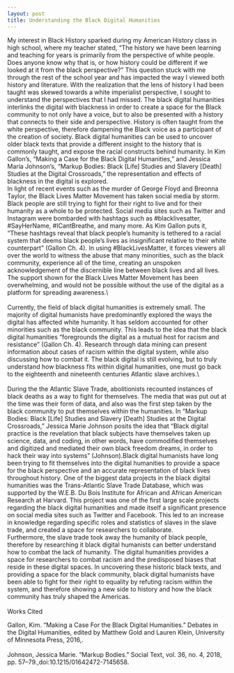 ```yaml
---
layout: post
title: Understanding the Black Digital Humanities
--- 
```

My interest in Black History sparked during my American History class in high school, where my teacher stated, “The history we have been learning and teaching for years is primarily from the perspective of white people. Does anyone know why that is, or how history could be different if we looked at it from the black perspective?” This question stuck with me through the rest of the school year and has impacted the way I viewed both history and literature. With the realization that the lens of history I had been taught was skewed towards a white imperialist perspective, I sought to understand the perspectives that I had missed. The black digital humanities interlinks the digital with blackness in order to create a space for the Black community to not only have a voice, but to also be presented with a history that connects to their side and perspective. History is often taught from the white perspective, therefore dampening the Black voice as a participant of the creation of society. Black digital humanities can be used to uncover older black texts that provide a different insight to the history that is commonly taught, and expose the racial constructs behind humanity. In Kim Gallon’s, “Making a Case for the Black Digital Humanities,” and Jessica Maria Johnson’s, “Markup Bodies: Black [Life] Studies and Slavery [Death] Studies at the Digital Crossroads,” the representation and effects of blackness in the digital is explored. 
<br>
     In light of recent events such as the murder of George Floyd and Breonna Taylor, the Black Lives Matter Movement has taken social media by storm. Black people are still trying to fight for their right to live and for their humanity as a whole to be protected. Social media sites such as Twitter and Instagram were bombarded with hashtags such as #blacklivesatter, #SayHerName, #ICantBreathe, and many more. As Kim Gallon puts it, “These hashtags reveal that black people’s humanity is tethered to a racial system that deems black people’s lives as insignificant relative to their white counterpart” (Gallon Ch. 4). In using #BlackLivesMatter, it forces viewers all over the world to witness the abuse that many minorities, such as the black community, experience all of the time, creating an unspoken acknowledgement of the discernible line between black lives and all lives. The support shown for the Black Lives Matter Movement has been overwhelming, and would not be possible without the use of the digital as a platform for spreading awareness.\   
<br>
	Currently, the field of black digital humanities is extremely small. The majority of digital humanists have predominantly explored the ways the digital has affected white humanity. It has seldom accounted for other minorities such as the black community. This leads to the idea that the black digital humanities “foregrounds the digital as a mutual host for racism and resistance” (Gallon Ch. 4). Research through data mining can present information about cases of racism within the digital system, while also discussing how to combat it. The black digital is still evolving, but to truly understand how blackness fits within digital humanities, one must go back to the eighteenth and nineteenth centuries Atlantic slave archives.\  
<br>
	During the the Atlantic Slave Trade, abolitionists recounted instances of black deaths as a way to fight for themselves. The media that was put out at the time was their form of data, and also was the first step taken by the black community to put themselves within the humanities. In “Markup Bodies: Black [Life] Studies and Slavery [Death] Studies at the Digital Crossroads,” Jessica Marie Johnson posits the idea that “Black digital practice is the revelation that black subjects have themselves taken up science, data, and coding, in other words, have commodified themselves and digitized and mediated their own black freedom dreams, in order to hack their way into systems” (Johnson).Black digital humanists have long been trying to fit themselves into the digital humanities to provide a space for the black perspective and an accurate representation of black lives throughout history. One of the biggest data projects in the black digital humanities was the Trans-Atlantic Slave Trade Database, which was supported by the W.E.B. Du Bois Institute for African and African American Research at Harvard. This project was one of the first large scale projects regarding the black digital humanities and made itself a significant presence on social media sites such as Twitter and Facebook. This led to an increase in knowledge regarding specific roles and statistics of slaves in the slave trade, and created a space for researchers to collaborate.
<br>
Furthermore, the slave trade took away the humanity of black people, therefore by researching it black digital humanists can better understand how to combat the lack of humanity. The digital humanities provides a space for researchers to combat racism and the predisposed biases that reside in these digital spaces. In uncovering these historic black texts, and providing a space for the black community, black digital humanists have been able to fight for their right to equality by refuting racism within the system, and therefore showing a new side to history and how the black community has truly shaped the Americas.  
<br>
Works Cited

Gallon, Kim. “Making a Case For the Black Digital Humanities.” Debates in the Digital Humanities, edited by Matthew Gold and Lauren Klein, University of Minnesota Press, 2016,.  
<br>
Johnson, Jessica Marie. “Markup Bodies.” Social Text, vol. 36, no. 4, 2018, pp. 57–79.,doi:10.1215/01642472-7145658. 